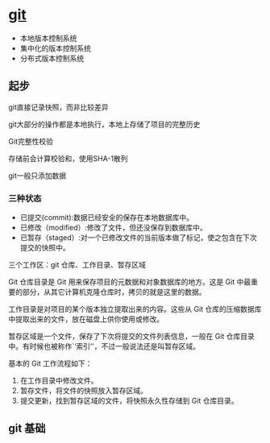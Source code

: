 # [git](https://github.com/521xueweihan/git-tips)

* 本地版本控制系统
* 集中化的版本控制系统
* 分布式版本控制系统

##  起步

git直接记录快照，而非比较差异

git大部分的操作都是本地执行，本地上存储了项目的完整历史

Git完整性校验

存储前会计算校验和，使用SHA-1散列

git一般只添加数据

### 三种状态

* 已提交(commit):数据已经安全的保存在本地数据库中。
* 已修改（modified）:修改了文件，但还没保存到数据库中。
* 已暂存（staged）:对一个已修改文件的当前版本做了标记，使之包含在下次提交的快照中。

三个工作区：git 仓库、工作目录、暂存区域

Git 仓库目录是 Git 用来保存项目的元数据和对象数据库的地方。这是 Git 中最重要的部分，从其它计算机克隆仓库时，拷贝的就是这里的数据。

工作目录是对项目的某个版本独立提取出来的内容。这些从 Git 仓库的压缩数据库中提取出来的文件，放在磁盘上供你使用或修改。

暂存区域是一个文件，保存了下次将提交的文件列表信息，一般在 Git 仓库目录中。有时候也被称作`‘索引’'，不过一般说法还是叫暂存区域。

基本的 Git 工作流程如下：
1. 在工作目录中修改文件。
2. 暂存文件，将文件的快照放入暂存区域。
3. 提交更新，找到暂存区域的文件，将快照永久性存储到 Git 仓库目录。

## git 基础










